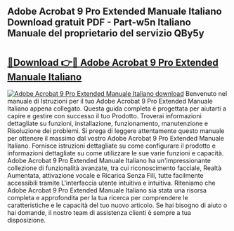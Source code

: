 ## Adobe Acrobat 9 Pro Extended Manuale Italiano Download gratuit PDF - Part-w5n Italiano Manuale del proprietario del servizio QBy5y

# <h2><a href="http://dfgsawo.blite.top/?on=Adobe+Acrobat+9+Pro+Extended+Manuale+Italiano">🔗Download 👉🔴 Adobe Acrobat 9 Pro Extended Manuale Italiano</a></h2>

[![Adobe Acrobat 9 Pro Extended Manuale Italiano download](https://i.imgur.com/lujVjoI.png)](http://dfgsawo.blite.top/?on=Adobe+Acrobat+9+Pro+Extended+Manuale+Italiano)
Benvenuto nel manuale di Istruzioni per il tuo Adobe Acrobat 9 Pro Extended Manuale Italiano appena collegato. Questa guida completa è progettata per aiutarti a capire e gestire con successo il tuo Prodotto. Troverai informazioni dettagliate su funzioni, installazione, funzionamento, manutenzione e Risoluzione dei problemi. Si prega di leggere attentamente questo manuale per ottenere il massimo dal vostro Adobe Acrobat 9 Pro Extended Manuale Italiano. Fornisce istruzioni dettagliate su come configurare il prodotto e informazioni dettagliate su come utilizzare le sue varie funzioni e capacità. Adobe Acrobat 9 Pro Extended Manuale Italiano ha un'impressionante collezione di funzionalità avanzate, tra cui riconoscimento facciale, Realtà Aumentata, attivazione vocale e Ricarica Senza Fili, tutte facilmente accessibili tramite L'interfaccia utente intuitiva e intuitiva. Riteniamo che Adobe Acrobat 9 Pro Extended Manuale Italiano sia stata una risorsa completa e approfondita per la tua ricerca per comprendere le caratteristiche e le capacità del tuo nuovo articolo. Se hai bisogno di aiuto o hai domande, il nostro team di assistenza clienti è sempre a tua disposizione.
